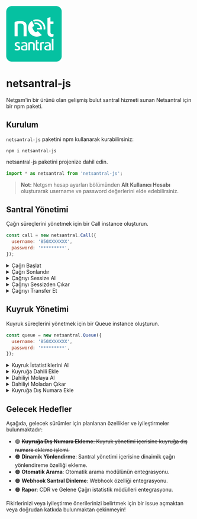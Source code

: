 
<img src="https://raw.githubusercontent.com/bahri-hirfanoglu/netsantral-js/main/.assets/netsantral-logo.png" alt="Netsantral Logo" width="150">

# netsantral-js

Netgsm'in bir ürünü olan gelişmiş bulut santral hizmeti sunan Netsantral için bir npm paketi.

## Kurulum

`netsantral-js` paketini npm kullanarak kurabilirsiniz:

```shell
npm i netsantral-js
```

netsantral-js paketini projenize dahil edin.

```js
import * as netsantral from 'netsantral-js';
```

> **Not:** Netgsm hesap ayarları bölümünden **Alt Kullanıcı Hesabı** oluşturarak username ve password değerlerini elde edebilirsiniz.

## Santral Yönetimi


Çağrı süreçlerini yönetmek için bir Call instance oluşturun.



```js
const call = new netsantral.Call({
  username: '850XXXXXXX',
  password: '*********',
});
```

<details>
<summary>Çağrı Başlat</summary>

**Santraliniz üzerinden bir dış arama başlatmanızı sağlar.**

```js
await call.start({
  customer_num: '5XXXXXXXXX',
  internal_num: '104',
  trunk: '850XXXXXXX',
});
```

</details>

<details>
<summary>Çağrı Sonlandır</summary>
  
#### Son başlatılan çağrıyı sonlandırır.
```js
await call.end();
```

#### Spesifik bir çağrıyı sonlandırır. unique_id ve crm_id verileri bir çağrı başlattığınızda dönen response içerisinde bulunmaktadır.

```js
await call.end({ unique_id: 'sip-xxxx-xxxx-xxxx' crm_id: 1});
```

</details>

<details>
<summary>Çağrıyı Sessize Al</summary>
  
#### Gelen ve giden sesleri kapat.
```js
await call.mute({ direction: 'all' });
```

#### Sadece gelen sesleri kapat.

```js
await call.mute({ direction: 'in' });
```

#### Sadece giden sesleri kaapt

```js
await call.mute({ direction: 'out' });
```

</details>

<details>
<summary>Çağrıyı Sessizden Çıkar</summary>
  
#### Gelen ve giden tüm sesleri sessizden çıkar.
```js
await call.unMute({ direction: 'all' });
```
#### Sadece gelen sesi sesizden çıkar.
```js
await call.unMute({ direction: 'in' });
```
#### Sadece giden sesi sessizden çıkar.

```js
await call.unMute({ direction: 'out' });
```

</details>

<details>
<summary>Çağrıyı Transfer Et</summary>
  
#### Kör transfer (xfer - Blind Transfer) 
> xfer çağrı transferinde, arayan kişi başka bir kişiye yönlendirildiğinde, çağrıyı transfer eden kişi görüşmeden tamamen ayrılır.  Çağrıyı transfer eden kişi, çağrının yeni hedefe ulaşacağını kontrol etmez ya da arayanla hedef kişi arasında başka bir işlem yapmaz.
```js
await call.transfer({ exten: '104', type: 'xfer'});
```

#### Katılımlı transfer (atxfer - Attended Transfer)

> atxfer transferde, çağrıyı transfer eden kişi önce çağrıyı hedefe aktaracağı kişiyle (yeni alıcı) konuşur ve ardından transferi gerçekleştirir. Transfer işlemi sırasında çağrıyı transfer eden kişi, görüşme başlatmadan önce durumu açıklama fırsatına sahiptir.

```js
await call.transfer({ exten: '104', type: 'atxfer' });
```

</details>

## Kuyruk Yönetimi

Kuyruk süreçlerini yönetmek için bir Queue instance oluşturun.

```js
const queue = new netsantral.Queue({
  username: '850XXXXXXX',
  password: '*********',
});
```

<details>
<summary>Kuyruk İstatistiklerini Al</summary>
  
#### Belirli bir kuyruk istatiğini al
```js
await queue.stats({queue: '{{queueName}}'}),
```
</details>

<details>
<summary>Kuyruğa Dahili Ekle</summary>
  
#### Dahiliyi belirli bir kuyruğa ekleyebilirsin
> "**paused: 1**" Kuyruğa aktarılan dahili molada olarak aktarılır.

> "**paused: 0**" Kuyruğa aktarılan dahili müsait olarak aktarılır.

```js
await queue.addInternal({
  queue: '{{queueName}}',
  exten: '{{internal}}',
  paused: 1,
});
```

</details>

<details>
<summary>Dahiliyi Molaya Al</summary>
  
#### Dahili için bir mola başlat
```js
  await queue.startInternalBreak({
    queue: '{{queueName}}',
    exten: '{{internal}}',
    reason?: '{{reason}}',
  });
```
</details>

<details>
<summary>Dahiliyi Moladan Çıkar</summary>
  
#### Dahili için aktif molayı sonlandır
```js
  await queue.stopInternalBreak({
    queue: '{{queueName}}',
    exten: '{{internal}}',
    reason?: '{{reason}}',
  });
```
</details>

<details>
<summary>Kuyruğa Dış Numara Ekle</summary>
  
#### Eklediğiniz dış numara gelen çağrıları karşılayabilir
```js
  await queue.addExternalNumber({
    tenant: '850XXXXXXX',
    queue: '{{queueName}}',
    no: '5XXXXXXXXX',
  });
```
</details>

## Gelecek Hedefler

Aşağıda, gelecek sürümler için planlanan özellikler ve iyileştirmeler bulunmaktadır:

- 🟢 ~~**Kuyruğa Dış Numara Ekleme**: Kuyruk yönetimi içerisine kuyruğa dış numara ekleme işlemi.~~
- 🟠 **Dinamik Yönlendirme**: Santral yönetimi içerisine dinaimik çağrı yönlendireme özelliği ekleme.
- 🟠 **Otomatik Arama**: Otomatik arama modülünün entegrasyonu.
- 🟠 **Webhook Santral Dinleme**: Webhook özelliği entegrasyonu.
- 🟠 **Rapor**: CDR ve Gelene Çağrı istatistik mödülleri entegrasyonu.

Fikirlerinizi veya iyileştirme önerilerinizi belirtmek için bir issue açmaktan veya doğrudan katkıda bulunmaktan çekinmeyin!
